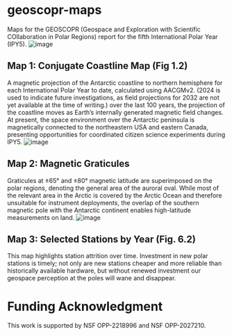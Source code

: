 # geoscopr-maps
Maps for the GEOSCOPR (Geospace and Exploration with Scientific COllaboration in Polar Regions) report for the fifth International Polar Year (IPY5).
![image](https://github.com/user-attachments/assets/f060807b-ef8c-4dc9-963e-0e6f6e1d9141)


## Map 1: Conjugate Coastline Map (Fig 1.2)
A magnetic projection of the Antarctic coastline to northern hemisphere for each International Polar Year to date, calculated using AACGMv2. (2024 is used to indicate future investigations, as field projections for 2032 are not yet available at the time of writing.) over the last 100 years, the projection of the coastline moves as Earth’s internally generated magnetic field changes. At present, the space environment over the Antarctic peninsula is magnetically connected to the northeastern USA and eastern Canada, presenting opportunities for coordinated citizen science experiments during IPY5.
![image](https://github.com/user-attachments/assets/6e0db929-101e-4c58-b356-474f31e738af)


## Map 2: Magnetic Graticules
Graticules at ±65° and ±80° magnetic latitude are superimposed on the polar regions, denoting the general area of the auroral oval. While most of the relevant area in the Arctic is covered by the Arctic Ocean and therefore unsuitable for instrument deployments, the overlap of the southern magnetic pole with the Antarctic continent enables high-latitude measurements on land.
![image](https://github.com/user-attachments/assets/d6676f8d-ce9a-4ba0-b880-27c50d9a03e9)


## Map 3: Selected Stations by Year (Fig. 6.2)
This map highlights station attrition over time. Investment in new polar stations is timely; not only are new stations cheaper and more reliable than historically available hardware, but without renewed investment our geospace perception at the poles will wane and disappear. 

# Funding Acknowledgment
This work is supported by NSF OPP-2218996 and NSF OPP-2027210.

